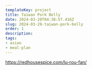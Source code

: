 ```yaml
---
templateKey: project
title: Taiwan Pork Belly
date: 2024-03-28T04:38:57.416Z
slug: 2024-03-28-taiwan-pork-belly
order: 1
description:
tags:
- asian
- meal-plan
---
```


https://redhousespice.com/lu-rou-fan/


